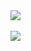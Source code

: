 
<div style="display: inline_block">   
  <a href="https://skillicons.dev"><img src="https://skillicons.dev/icons?i=ts,js,ubuntu,nodejs,react,vue,git,firebase,jest,docker,selenium,python" /></a>
</div>

<br>

<div style "display: inline-block">
    <a height="30" width="30" href="https://www.linkedin.com/in/matheus-ganzala-nunes-teixeira-276b4415b/" target="_blank"><img src="https://img.shields.io/badge/-LinkedIn-%230077B5?style=for-the-badge&logo=linkedin&logoColor=white" target="_blank"></a>   
</div>
    

